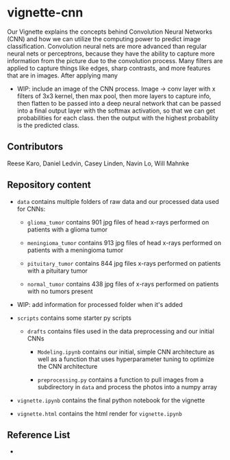 # vignette-cnn

Our Vignette explains the concepts behind Convolution Neural Networks (CNN) and how we can utilize the computing power to predict image classification. Convolution neural nets are more advanced than regular neural nets or perceptrons, because they have the ability to capture more information from the picture due to the convolution process. Many filters are applied to capture things like edges, sharp contrasts, and more features that are in images. After applying many 

- WIP: include an image of the CNN process. Image -> conv layer with x filters of 3x3 kernel, then max pool, then more layers to capture info, then flatten to be passed into a deep neural network that can be passed into a final output layer with the softmax activation, so that we can get probabilities for each class. then the output with the highest probability is the predicted class.

## Contributors

Reese Karo, Daniel Ledvin, Casey Linden, Navin Lo, Will Mahnke

## Repository content

 - `data` contains multiple folders of raw data and our processed data used for CNNs:
    
    - `glioma_tumor` contains 901 jpg files of head x-rays performed on patients with a glioma tumor

    - `meningioma_tumor` contains 913 jpg files of head x-rays performed on patients with a meningioma tumor

    - `pituitary_tumor` contains 844 jpg files x-rays performed on patients with a pituitary tumor

    - `normal_tumor` contains 438 jpg files of x-rays performed on patients with no tumors present

- WIP: add information for processed folder when it's added

- `scripts` contains some starter py scripts

    - `drafts` contains files used in the data preprocessing and our initial CNNs

        - `Modeling.ipynb` contains our initial, simple CNN architecture as well as a function that uses hyperparameter tuning to optimize the CNN architecture

        - `preprocessing.py` contains a function to pull images from a subdirectory in `data` and process the photos into a numpy array 

- `vignette.ipynb` contains the final python notebook for the vignette

- `vignette.html` contains the html render for `vignette.ipynb`

## Reference List
- 
